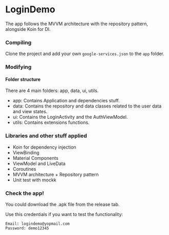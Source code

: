 # LoginDemo
The app follows the MVVM architecture with the repository pattern, alongside Koin for DI.

### Compiling
Clone the project and add your own `google-services.json` to the `app` folder.

### Modifying
#### Folder structure
There are 4 main folders: app, data, ui, utils.
* app: Contains Application and dependencies stuff.
* data: Contains the repository and data classes related to the user data and view states.
* ui: Contains the LoginActivity and the AuthViewModel.
* utils: Contains extensions functions. 

### Libraries and other stuff applied
* Koin for dependency injection
* ViewBinding
* Material Components
* ViewModel and LiveData
* Coroutines
* MVVM architecture + Repository pattern
* Unit test with mockk

### Check the app!
You could download the .apk file from the release tab.

Use this credentials if you want to test the functionality:

    Email: logindemo@yopmail.com
    Password: demo12345
